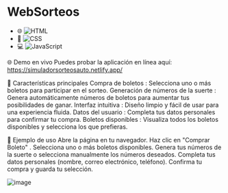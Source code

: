 # WebSorteos

- 🌐 ![HTML](https://img.shields.io/badge/HTML5-E34F26?style=for-the-badge&logo=html5&logoColor=white)
- 🎨 ![CSS](https://img.shields.io/badge/CSS3-1572B6?style=for-the-badge&logo=css3&logoColor=white)
- 💻 ![JavaScript](https://img.shields.io/badge/JavaScript-F7DF1E?style=for-the-badge&logo=javascript&logoColor=black)


🌐 Demo en vivo
Puedes probar la aplicación en línea aquí: https://simuladorsorteosauto.netlify.app/

🌟 Características principales
Compra de boletos : Selecciona uno o más boletos para participar en el sorteo.
Generación de números de la suerte : Genera automáticamente números de boletos para aumentar tus posibilidades de ganar.
Interfaz intuitiva : Diseño limpio y fácil de usar para una experiencia fluida.
Datos del usuario : Completa tus datos personales para confirmar tu compra.
Boletos disponibles : Visualiza todos los boletos disponibles y selecciona los que prefieras.

📝 Ejemplo de uso
Abre la página en tu navegador.
Haz clic en "Comprar Boleto" .
Selecciona uno o más boletos disponibles.
Genera tus números de la suerte o selecciona manualmente los números deseados.
Completa tus datos personales (nombre, correo electrónico, teléfono).
Confirma tu compra y guarda tu selección.


![image](https://github.com/user-attachments/assets/1a7389dd-3e2e-4f57-9c56-ce6d8a5e766f)
